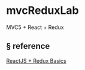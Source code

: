# mvcReduxLab
MVC5 + React + Redux

## § reference
[ReactJS + Redux Basics](https://www.youtube.com/playlist?list=PL55RiY5tL51rrC3sh8qLiYHqUV3twEYU_)
